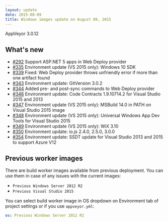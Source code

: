 ```yaml
---
layout: update
date: 2015-08-09
title: Windows images update on August 09, 2015
---
```


AppVeyor 3.0.12

## What's new

* [#292](https://github.com/appveyor/ci/issues/292) Support ASP.NET 5 apps in Web Deploy provider
* [#335](https://github.com/appveyor/ci/issues/335) Environment update (VS 2015 only): Windows 10 SDK
* [#339](https://github.com/appveyor/ci/issues/339) Fixed: Web Deploy provider throws unfriendly error if more than one artifact found
* [#343](https://github.com/appveyor/ci/issues/343) Environment update: GitVersion 3.0.2
* [#344](https://github.com/appveyor/ci/issues/344) Added pre- and post-sync commands to Web Deploy provider
* [#346](https://github.com/appveyor/ci/issues/346) Environment update: Code Contracts 1.9.10714.2 for Visual Studio 2015 and 2013
* [#347](https://github.com/appveyor/ci/issues/347) Environment update (VS 2015 only): MSBuild 14.0 in PATH on Visual Studio 2015 image
* [#348](https://github.com/appveyor/ci/issues/348) Environment update (VS 2015 only): Universal Windows App Dev Tools for Visual Studio 2015
* [#349](https://github.com/appveyor/ci/issues/349) Environment update (VS 2015 only): WiX 3.10
* [#350](https://github.com/appveyor/ci/issues/350) Environment update: io.js 2.4.0, 2.5.0, 3.0.0
* [#354](https://github.com/appveyor/ci/issues/354) Environment update: SSDT update for Visual Studio 2013 and 2015 to support Azure V12

## Previous worker images

There are build worker images available from previous deployment. You can use them in case of any issues with the current images:

* `Previous Windows Server 2012 R2`
* `Previous Visual Studio 2015`

You can select build worker image in OS dropdown on Environment tab of project settings or if you use `appveyor.yml`:

```yaml
os: Previous Windows Server 2012 R2
```
